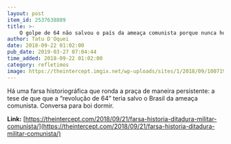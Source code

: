 ```yaml
---
layout: post
item_id: 2537638889
title: >-
    O golpe de 64 não salvou o país da ameaça comunista porque nunca houve ameaça nenhuma
author: Tatu D'Oquei
date: 2018-09-22 01:02:00
pub_date: 2019-03-27 07:04:44
time_added: 2018-09-22 01:02:00
category: refletimos
image: https://theintercept.imgix.net/wp-uploads/sites/1/2018/09/10071944-high-1537215304.jpeg?auto=compress%2Cformat&q=90&fit=crop&w=1200&h=800
---
```


Há uma farsa historiográfica que ronda a praça de maneira persistente: a tese de que que a “revolução de 64” teria salvo o Brasil da ameaça comunista. Conversa para boi dormir.

**Link:** [https://theintercept.com/2018/09/21/farsa-historia-ditadura-militar-comunista/](https://theintercept.com/2018/09/21/farsa-historia-ditadura-militar-comunista/)

